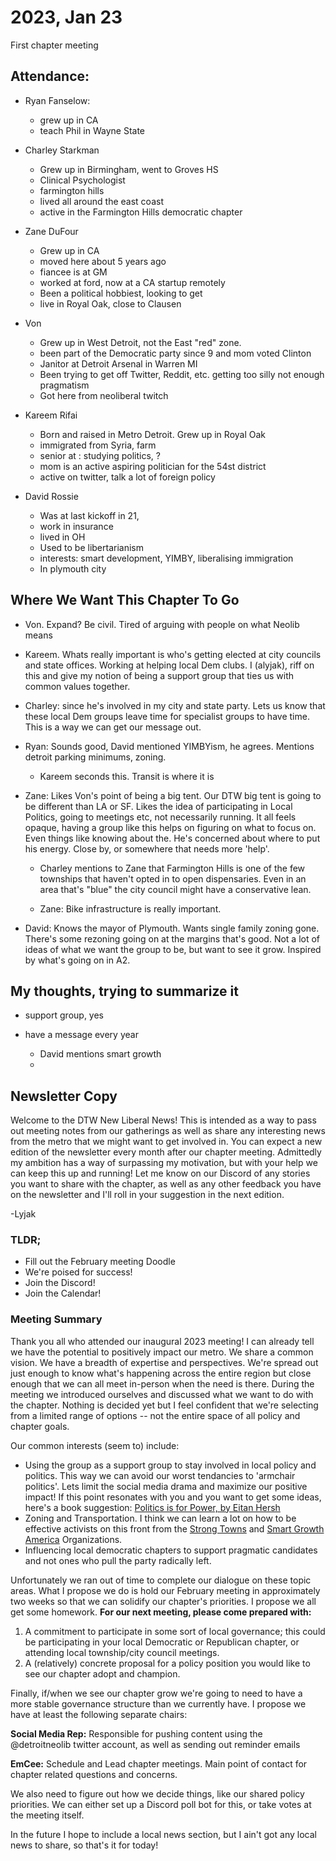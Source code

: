 # 2023, Jan 23

First chapter meeting

## Attendance:

- Ryan Fanselow:
  - grew up in CA
  - teach Phil in Wayne State

- Charley Starkman

  - Grew up in Birmingham, went to Groves HS
  - Clinical Psychologist
  - farmington hills
  - lived all around the east coast
  - active in the Farmington Hills democratic chapter

- Zane DuFour

	- Grew up in CA
	- moved here about 5 years ago
	- fiancee is at GM
	- worked at ford, now at a CA startup remotely
	- Been a political hobbiest, looking to get 
    - live in Royal Oak, close to Clausen

- Von

	- Grew up in West Detroit, not the East "red" zone.
	- been part of the Democratic party since 9 and mom voted Clinton
	- Janitor at Detroit Arsenal in Warren MI
	- Been trying to get off Twitter, Reddit, etc. getting too silly not enough pragmatism
    - Got here from neoliberal twitch

- Kareem Rifai

	- Born and raised in Metro Detroit. Grew up in Royal Oak
	- immigrated from Syria, farm
	- senior at : studying politics, ?
	- mom is an active aspiring politician for the 54st district
    - active on twitter, talk a lot of foreign policy

- David Rossie

   - Was at last kickoff in 21,
   - work in insurance
   - lived in OH
   - Used to be libertarianism
   - interests: smart development, YIMBY, liberalising immigration
   - In plymouth city

## Where We Want This Chapter To Go

- Von. Expand? Be civil. Tired of arguing with people on what Neolib means
- Kareem. Whats really important is who's getting elected at city councils and state
  offices. Working at helping local Dem clubs. I (alyjak), riff on this and give my notion of being
  a support group that ties us with common values together. 
- Charley: since he's involved in my city and state party. Lets us know that these local Dem groups
  leave time for specialist groups to have time. This is a way we can get our message out.
- Ryan: Sounds good, David mentioned YIMBYism, he agrees. Mentions detroit parking minimums, zoning.

   - Kareem seconds this. Transit is where it is

- Zane: Likes Von's point of being a big tent. Our DTW big tent is going to be different than LA or
  SF. Likes the idea of participating in Local Politics, going to meetings etc, not necessarily
  running. It all feels opaque, having a group like this helps on figuring on what to focus on. Even
  things like knowing about the. He's concerned about where to put his energy. Close by, or
  somewhere that needs more 'help'.

  - Charley mentions to Zane that Farmington Hills is one of the few townships that haven't opted in
    to open dispensaries. Even in an area that's "blue" the city council might have a conservative
    lean.

  - Zane: Bike infrastructure is really important.

- David: Knows the mayor of Plymouth. Wants single family zoning gone. There's some rezoning going
  on at the margins that's good. Not a lot of ideas of what we want the group to be, but want to see
  it grow. Inspired by what's going on in A2.

## My thoughts, trying to summarize it

- support group, yes
- have a message every year

  - David mentions smart growth
  - 
## Newsletter Copy

Welcome to the DTW New Liberal News! This is intended as a way to pass out meeting notes from our
gatherings as well as share any interesting news from the metro that we might want to get involved
in. You can expect a new edition of the newsletter every month after our chapter meeting. Admittedly
my ambition has a way of surpassing my motivation, but with your help we can keep this up and
running!  Let me know on our Discord of any stories you want to share with the chapter, as well as
any other feedback you have on the newsletter and I'll roll in your suggestion in the next edition.

-Lyjak

### TLDR;

* Fill out the February meeting Doodle
* We're poised for success!
* Join the Discord!
* Join the Calendar!

### Meeting Summary

Thank you all who attended our inaugural 2023 meeting! I can already tell we have the potential to
positively impact our metro. We share a common vision. We have a breadth of expertise and
perspectives. We're spread out just enough to know what's happening across the entire region but
close enough that we can all meet in-person when the need is there. During the meeting we introduced
ourselves and discussed what we want to do with the chapter. Nothing is decided yet but I feel
confident that we're selecting from a limited range of options -- not the entire space of all policy
and chapter goals.

Our common interests (seem to) include:

- Using the group as a support group to stay involved in local policy and politics. This way we can
  avoid our worst tendancies to 'armchair politics'. Lets limit the social media drama and maximize
  our positive impact! If this point resonates with you and you want to get some ideas, here's a
  book suggestion: [Politics is for Power, by Eitan
  Hersh](https://www.amazon.com/Politics-Power-Beyond-Political-Hobbyism/dp/1982116781)
- Zoning and Transportation. I think we can learn a lot on how to be effective activists on this
  front from the [Strong Towns](https://www.strongtowns.org/) and [Smart Growth
  America](https://smartgrowthamerica.org/) Organizations.
- Influencing local democratic chapters to support pragmatic candidates and not ones who pull the
  party radically left.

Unfortunately we ran out of time to complete our dialogue on these topic areas. What I propose we do
is hold our February meeting in approximately two weeks so that we can solidify our chapter's
priorities. I propose we all get some homework. **For our next meeting, please come prepared with:**

1. A commitment to participate in some sort of local governance; this could be participating in your
   local Democratic or Republican chapter, or attending local township/city council meetings.
2. A (relatively) concrete proposal for a policy position you would like to see our chapter adopt
   and champion.

Finally, if/when we see our chapter grow we're going to need to have a more stable governance
structure than we currently have. I propose we have at least the following separate chairs:

**Social Media Rep:** Responsible for pushing content using the @detroitneolib twitter account, as
well as sending out reminder emails

**EmCee:** Schedule and Lead chapter meetings. Main point of contact for chapter related questions
and concerns.

We also need to figure out how we decide things, like our shared policy priorities. We can either
set up a Discord poll bot for this, or take votes at the meeting itself.

In the future I hope to include a local news section, but I ain't got any local news to share, so
that's it for today!
